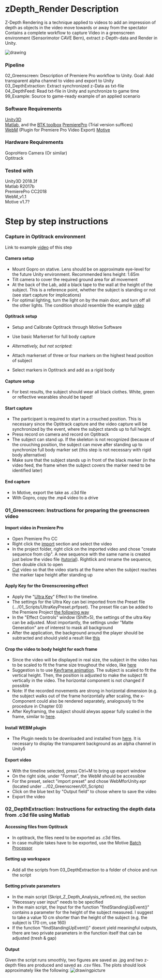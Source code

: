 # zDepth_Render Description

Z-Depth Rendering is a technique applied to videos to add an impression of depth as objects in the video move towards or away from the spectator
Contains a complete workflow to capture Video in a greenscreen environment (Sensorimotor CAVE Bern), extract z-Depth-data and Render in Unity.  

![drawing](https://imgur.com/fuTRBxg.jpg)



### Pipeline
02_Greenscreen: Description of Premiere Pro workflow to Unity. Goal: Add transparent alpha channel to video and export to Unity  
03_DepthExtraction: Extract synchronized z-Data as txt-file  
04_DepthFeed: Read txt-file in Unity and synchronize to game time  
99_Example: Source to game-ready example of an applied scenario  

### Software Requirements
[Unity3D](https://unity3d.com/de)   
[Matlab](https://ch.mathworks.com/de/products/matlab.html), and the [BTK toolbox](http://biomechanical-toolkit.github.io/docs/Wrapping/Matlab/_tutorial.html)
[PremierePro](https://www.adobe.com/PremierePro) (Trial version suffices)  
[WebM](https://www.fnordware.com/WebM/) (Plugin for Premiere Pro Video Export)
[Motive](https://optitrack.com/products/motive/)

### Hardware Requirements
GoproHero Camera (Or similar)  
Optitrack

### Tested with
Unity3D 2018.3f  
Matlab R2017b  
PremierePro CC2018  
WebM_v1.1  
Motive v1.7?




# Step by step instructions

### Capture in Optitrack environment
Link to example [video](https://youtu.be/YpsTd9Q8pAo) of this step

#### Camera setup
- Mount Gopro on stative. Lens should be on approximate eye-level for the future Unity environment. Recommended lens height: 1.65m
- Tilt camera to cover the required ground area for all movement
- At the back of the Lab, add a black tape to the wall at the height of the subject. This is a reference point, whether the subject is standing or not (see start capture for implications)
- For optimal lighting, turn the light on by the main door, and turn off all the other lights. The condition should resemble the example [video](https://youtu.be/YpsTd9Q8pAo)

#### Optitrack setup
- Setup and Calibrate Optitrack through Motive Software
- Use basic Markerset for full body capture

- *Alternatively, but not scripted:*
- Attach markerset of three or four markers on the highest head position of subject
- Select markers in Optitrack and add as a rigid body

#### Capture setup
- For best results, the subject should wear all black clothes. White, green or reflective wearables should be taped!

#### Start capture
- The participant is required to start in a crouched position. This is necessary since the Optitrack capture and the video capture will be synchronized by the event, where the subject stands up to full height.
- Press record on camera and record on Optitrack
- The subject can stand up. If the skeleton is not recognized (because of the crouching position, the subject can move after standing up to synchronize full body marker set (this step is not necessary with rigid body alternative)
- Make sure that the subject stands up in front of the black marker (in the video feed, the frame when the subject covers the marker need to be identified later)

#### End capture
- In Motive, export the take as .c3d file 
- With Gopro, copy the .mp4 video to a drive

### 01_Greenscreen: Instructions for preparing the greenscreen video

#### Import video in Premiere Pro
- Open Premiere Pro CC
- Right click the [import](https://filmora.wondershare.com/adobe-premiere/adobe-premiere-import-export.html) section and select the video  
- In the project folder, right click on the imported video and chose "create sequence from clip". A new sequence with the same name is created just below the video file ([tutorial](https://helpx.adobe.com/ch_de/premiere-pro/how-to/create-edit-sequence.html)). Rightlick and rename the sequence, then double click to open  
- [Cut](https://www.youtube.com/watch?v=YJhJuuPAzvg) video so that the video starts at the frame when the subject reaches the marker tape height after standing up  

#### Apply Key for the Greenscreening effect
- Apply the "[Ultra Key](https://www.youtube.com/watch?v=p-sZyzs-fnI)" Effect to the timeline.  
- The settings for the Ultra Key can bei imported from the Preset file (.../01_Scripts/UltraKeyPreset.prfpset). The preset file can be added to the Premiere Project [the following way](https://www.youtube.com/watch?v=cV3XFTiRXt4)  
- In the "Effect Controls" window (Shift+5), the settings of the ultra Key can be adjusted. Most importantly, the settings under "Matte Generation" are of interest to mask all background  
- After the application, the background around the player should be subtracted and should yield a result like [this](https://imgur.com/1xUoAjd)  


#### Crop the video to body height for each frame
- Since the video will be displayed in real size, the subject in the video has to be scaled to fit the frame size troughout the video, like [here](https://youtu.be/ze-whcJwS2A)
- Suggestion is to use [Keyframe animation](https://www.youtube.com/watch?v=GR-bEGYi8D4). The subject is scaled to fit the vertical height. Then, the position is adjusted to make the subject fit vertically in the video. The horizontal component is not changed if possible
- Note: If the recorded movements are strong in horizontal dimension (e.g. the subject walks out of the frame horizontally after scaling, the x-Component could also be rendered separately, analogously to the procedure in Chapter 03)
- After Keyframing, the subject should alwyas appear fully scaled in the frame, similar to [here](https://imgur.com/a/e7H2mB3).  

#### Install WEBM plugin
- The Plugin needs to be downloaded and installed from [here](https://www.fnordware.com/WebM/). It is necessary to display the transparent background as an alpha channel in Unity5

#### Export video
- With the timeline selected, press Ctrl+M to bring up export window
- On the right side, under "Format", the WebM should be accessible
- For the preset, select "import preset" and chose WebMforUnity.epr (located under .../02_Greenscreen/01_Scripts)
- Click on the blue text by "Output field" to chose where to save the video
- Export the video



### 02_DepthExtraction: Instructions for extracting the depth data from .c3d file using Matlab

#### Accessing files from Optitrack
- In optitrack, the files need to be exported as .c3d files. 
- In case multiple takes have to be exported, use the Motive [Batch Processor](https://v20.wiki.optitrack.com/index.php?title=Motive_Batch_Processor)

#### Setting up workspace
- Add all the scripts from 03_DepthExtraction to a folder of choice and run the script

#### Setting private parameters
- In the main script (Skript_Z_Depth_Analysis_refined.m), the section "Necessary user input" needs to be specified
- In the main script, the Input for the function "findStandingUpEvent()" contains a parameter for the height of the subject measured. I suggest to take a value 10 cm shorter than the height of the subject (e.g. the subject is 170 cm, use 160)
- If the function "findStandingUpEvent()" doesnt yield meaningful outputs, there are two private parameters in the function itself that can be adjusted (tresh & gap)

#### Output
Given the script runs smoothly, two figures are saved as .jpg and two z-depth files are produced and saved as .csv files. The plots should look approximately like the following:
![drawingpicture](https://imgur.com/OMQZBYE)  



